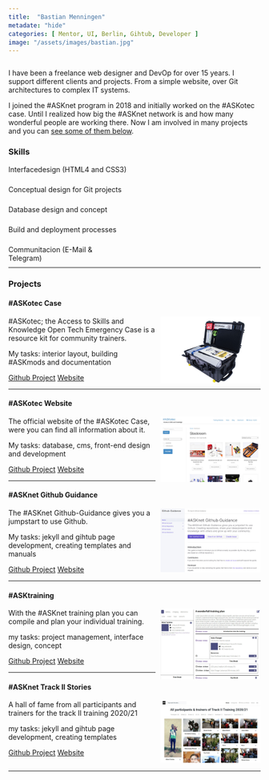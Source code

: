 ```yaml
---
title:  "Bastian Menningen"
metadate: "hide"
categories: [ Mentor, UI, Berlin, Gihtub, Developer ]
image: "/assets/images/bastian.jpg"
---
```


<p style="text-align:center; font-size:2em;"><a href="https://github.com/bmen"><i class="fab fa-github"></i></a> <a href="https://bmen.cc"><i class="fas fa-home"></i></a> <a href="https://t.me/b_men"><i class="fab fa-telegram"></i></a></p>

I have been a freelance web designer and DevOp for over 15 years. I support different clients and projects. From a simple website, over Git architectures to complex IT systems.

I joined the #ASKnet program in 2018 and initially worked on the #ASKotec case. Until I realized how big the #ASKnet network is and how many wonderful people are working there. Now I am involved in many projects and you can [see some of them below](#projects). 

### Skills


<div class="progress" style="height: 30px; margin-bottom: 10px;">
  <div class="progress-bar bg-info" role="progressbar" style="width: 80%" aria-valuenow="25" aria-valuemin="0" aria-valuemax="100">Interfacedesign (HTML4 and CSS3)</div>
</div>
<div class="progress" style="height: 30px; margin-bottom: 10px;">
  <div class="progress-bar bg-success" role="progressbar" style="width: 90%" aria-valuenow="25" aria-valuemin="0" aria-valuemax="100">Conceptual design for Git projects</div>
</div>
<div class="progress" style="height: 30px; margin-bottom: 10px;">
  <div class="progress-bar bg-warning" role="progressbar" style="width: 60%" aria-valuenow="25" aria-valuemin="0" aria-valuemax="100">Database design and concept</div>
</div>
<div class="progress" style="height: 30px; margin-bottom: 10px;">
  <div class="progress-bar bg-danger" role="progressbar" style="width: 70%" aria-valuenow="25" aria-valuemin="0" aria-valuemax="100">Build and deployment processes</div>
</div>
<div class="progress" style="height: 30px;">
  <div class="progress-bar bg-success" role="progressbar" style="width: 40%" aria-valuenow="25" aria-valuemin="0" aria-valuemax="100">Communitacion (E-Mail & Telegram)</div>
</div>

---

### Projects


#### #ASKotec Case

<img style="float:right; width: 200px; margin-left:10px;" src="../assets/images/project-askotec-case.jpg" />
#ASKotec; the Access to Skills and Knowledge Open Tech Emergency Case is a resource kit for community trainers.

My tasks: interior layout, building #ASKmods and documentation

<a class="btn btn-primary btn-sm" href="https://github.com/opencultureagency/ASKotec" role="button"><i class="fab fa-github"></i> Github Project</a> <a class="btn btn-primary btn-sm" href="https://askotec.openculture.agency/" role="button"><i class="fas fa-home"></i> Website</a>

---

#### #ASKotec Website

<img style="float:right; width: 200px; margin-left:10px;" src="../assets/images/project-askotec-website.jpg" />

The official website of the #ASKotec Case, were you can find all information about it.

My tasks: database, cms, front-end design and development

<a class="btn btn-primary btn-sm" href="https://github.com/opencultureagency/ASKotec-Website" role="button"><i class="fab fa-github"></i> Github Project</a> <a class="btn btn-primary btn-sm" href="https://askotec.openculture.agency/" role="button"><i class="fas fa-home"></i> Website</a>

---

#### #ASKnet Github Guidance

<img style="float:right; width: 200px; margin-left:10px;" src="../assets/images/project-github-guidance.jpg" />

The #ASKnet Github-Guidance gives you a jumpstart to use Github.

My tasks: jekyll and gihtub page development, creating templates and manuals

<a class="btn btn-primary btn-sm" href="https://github.com/ASKnet-Open-Training/Github-Guidance" role="button"><i class="fab fa-github"></i> Github Project</a> <a class="btn btn-primary btn-sm" href="https://asknet-open-training.github.io/Github-Guidance" role="button"><i class="fas fa-home"></i> Website</a>

---

#### #ASKtraining

<img style="float:right; width: 200px; margin-left:10px;" src="../assets/images/project-training-plan.jpg" />

With the #ASKnet training plan you can compile and plan your individual training.

my tasks: project management, interface design, concept

<a class="btn btn-primary btn-sm" href="https://github.com/ASKtraining/Training" role="button"><i class="fab fa-github"></i> Github Project</a> <a class="btn btn-primary btn-sm" href="https://asktraining.github.io/Training/" role="button"><i class="fas fa-home"></i> Website</a>

---

#### #ASKnet Track II Stories

<img style="float:right; width: 200px; margin-left:10px;" src="../assets/images/project-trackII-stories.jpg" />

A hall of fame from all participants and trainers for the track II training 2020/21

my tasks: jekyll and gihtub page development, creating templates

<a class="btn btn-primary btn-sm" href="https://github.com/ASKnet-Open-Training/ASKnet-Track-II-participants-stories-Community-Empowerment-2020-2021" role="button"><i class="fab fa-github"></i> Github Project</a> <a class="btn btn-primary btn-sm" href="https://asknet-open-training.github.io/ASKnet-Track-II-participants-stories-Community-Empowerment-2020-2021/" role="button"><i class="fas fa-home"></i> Website</a>

<div style="clear:both;"></div>

---
